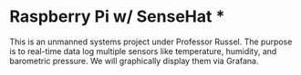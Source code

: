 # Raspberry Pi w/ SenseHat *

This is an unmanned systems project under Professor Russel.
The purpose is to real-time data log multiple sensors like
temperature, humidity, and barometric pressure. We will 
graphically display them via Grafana. 
